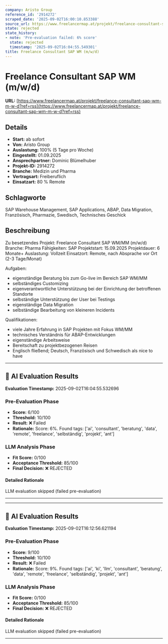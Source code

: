 ```yaml
---
company: Aristo Group
reference_id: '2914272'
scraped_date: '2025-09-02T16:00:10.853388'
source_url: https://www.freelancermap.at/projekt/freelance-consultant-sap-wm-m-w-d?ref=rss
state: rejected
state_history:
- note: 'Pre-evaluation failed: 6% score'
  state: rejected
  timestamp: '2025-09-02T16:04:55.549301'
title: Freelance Consultant SAP WM (m/w/d)
---
```



# Freelance Consultant SAP WM (m/w/d)
**URL:** [https://www.freelancermap.at/projekt/freelance-consultant-sap-wm-m-w-d?ref=rss](https://www.freelancermap.at/projekt/freelance-consultant-sap-wm-m-w-d?ref=rss)
## Details
- **Start:** ab sofort
- **Von:** Aristo Group
- **Auslastung:** 100% (5 Tage pro Woche)
- **Eingestellt:** 01.09.2025
- **Ansprechpartner:** Dominic Blümelhuber
- **Projekt-ID:** 2914272
- **Branche:** Medizin und Pharma
- **Vertragsart:** Freiberuflich
- **Einsatzart:** 80
                                                % Remote

## Schlagworte
SAP Warehouse Management, SAP Applications, ABAP, Data Migration, Französisch, Pharmazie, Swedisch, Technisches Geschick

## Beschreibung
Zu besetzendes Projekt: Freelance Consultant SAP WM/MM (m/w/d)
Branche: Pharma
Fähigkeiten: SAP
Projektstart: 15.09.2025
Projektdauer: 6 Monate+
Auslastung: Vollzeit
Einsatzort: Remote, nach Absprache vor Ort (2-3 Tage/Monat)

Aufgaben:
- eigenständige Beratung bis zum Go-live im Bereich SAP WM/MM
- selbständiges Customizing
- eigenverantwortliche Unterstützung bei der Einrichtung der betroffenen Standorte
- selbständige Unterstützung der User bei Testings
- eigenständige Data Migration
- selbständige Bearbeitung von kleineren Incidents

Qualifikationen:
- viele Jahre Erfahrung in SAP Projekten mit Fokus WM/MM
- technisches Verständnis für ABAP-Entwicklungen
- eigenständige Arbeitsweise
- Bereitschaft zu projektbezogenen Reisen
- Englisch fließend; Deutsch, Französisch und Schwedisch als nice to have

---

## 🤖 AI Evaluation Results

**Evaluation Timestamp:** 2025-09-02T16:04:55.532696

### Pre-Evaluation Phase
- **Score:** 6/100
- **Threshold:** 10/100
- **Result:** ❌ Failed
- **Rationale:** Score: 6%. Found tags: ['ai', 'consultant', 'beratung', 'data', 'remote', 'freelance', 'selbständig', 'projekt', 'ant']

### LLM Analysis Phase
- **Fit Score:** 0/100
- **Acceptance Threshold:** 85/100
- **Final Decision:** ❌ REJECTED

#### Detailed Rationale
LLM evaluation skipped (failed pre-evaluation)

---


---

## 🤖 AI Evaluation Results

**Evaluation Timestamp:** 2025-09-02T16:12:56.621194

### Pre-Evaluation Phase
- **Score:** 9/100
- **Threshold:** 10/100
- **Result:** ❌ Failed
- **Rationale:** Score: 9%. Found tags: ['ai', 'ki', 'llm', 'consultant', 'beratung', 'data', 'remote', 'freelance', 'selbständig', 'projekt', 'ant']

### LLM Analysis Phase
- **Fit Score:** 0/100
- **Acceptance Threshold:** 85/100
- **Final Decision:** ❌ REJECTED

#### Detailed Rationale
LLM evaluation skipped (failed pre-evaluation)

---
